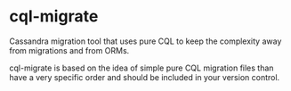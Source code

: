 # cql-migrate

Cassandra migration tool that uses pure CQL to keep the complexity away from migrations and from ORMs.

cql-migrate is based on the idea of simple pure CQL migration files than have a very specific order and should be included in your version control.
